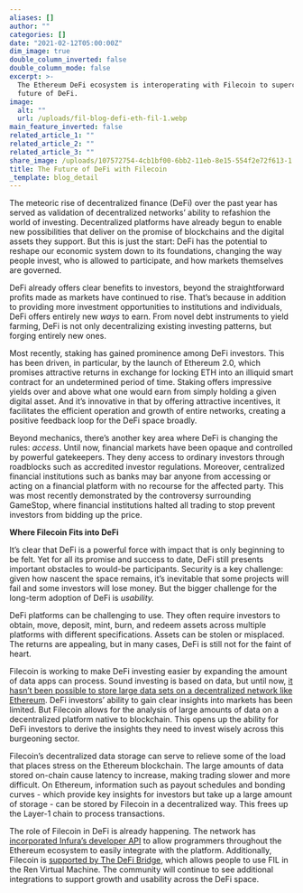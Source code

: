 ```yaml
---
aliases: []
author: ""
categories: []
date: "2021-02-12T05:00:00Z"
dim_image: true
double_column_inverted: false
double_column_mode: false
excerpt: >-
  The Ethereum DeFi ecosystem is interoperating with Filecoin to supercharge the
  future of DeFi.
image:
  alt: ""
  url: /uploads/fil-blog-defi-eth-fil-1.webp
main_feature_inverted: false
related_article_1: ""
related_article_2: ""
related_article_3: ""
share_image: /uploads/107572754-4cb1bf00-6bb2-11eb-8e15-554f2e72f613-1.webp
title: The Future of DeFi with Filecoin
_template: blog_detail
---
```


The meteoric rise of decentralized finance (DeFi) over the past year has served as validation of decentralized networks’ ability to refashion the world of investing. Decentralized platforms have already begun to enable new possibilities that deliver on the promise of blockchains and the digital assets they support. But this is just the start: DeFi has the potential to reshape our economic system down to its foundations, changing the way people invest, who is allowed to participate, and how markets themselves are governed.

DeFi already offers clear benefits to investors, beyond the straightforward profits made as markets have continued to rise. That’s because in addition to providing more investment opportunities to institutions and individuals, DeFi offers entirely new _ways_ to earn. From novel debt instruments to yield farming, DeFi is not only decentralizing existing investing patterns, but forging entirely new ones.

Most recently, staking has gained prominence among DeFi investors. This has been driven, in particular, by the launch of Ethereum 2.0, which promises attractive returns in exchange for locking ETH into an illiquid smart contract for an undetermined period of time. Staking offers impressive yields over and above what one would earn from simply holding a given digital asset. And it’s innovative in that by offering attractive incentives, it facilitates the efficient operation and growth of entire networks, creating a positive feedback loop for the DeFi space broadly.

Beyond mechanics, there’s another key area where DeFi is changing the rules: _access_. Until now, financial markets have been opaque and controlled by powerful gatekeepers. They deny access to ordinary investors through roadblocks such as accredited investor regulations. Moreover, centralized financial institutions such as banks may bar anyone from accessing or acting on a financial platform with no recourse for the affected party. This was most recently demonstrated by the controversy surrounding GameStop, where financial institutions halted all trading to stop prevent investors from bidding up the price.

**Where Filecoin Fits into DeFi**

It’s clear that DeFi is a powerful force with impact that is only beginning to be felt. Yet for all its promise and success to date, DeFi still presents important obstacles to would-be participants. Security is a key challenge: given how nascent the space remains, it’s inevitable that some projects will fail and some investors will lose money. But the bigger challenge for the long-term adoption of DeFi is _usability._

DeFi platforms can be challenging to use. They often require investors to obtain, move, deposit, mint, burn, and redeem assets across multiple platforms with different specifications. Assets can be stolen or misplaced. The returns are appealing, but in many cases, DeFi is still not for the faint of heart.

Filecoin is working to make DeFi investing easier by expanding the amount of data apps can process. Sound investing is based on data, but until now, [it hasn’t been possible to store large data sets on a decentralized network like Ethereum](https://www.youtube.com/watch?v=JQ5YwYgFCv0). DeFi investors’ ability to gain clear insights into markets has been limited. But Filecoin allows for the analysis of large amounts of data on a decentralized platform native to blockchain. This opens up the ability for DeFi investors to derive the insights they need to invest wisely across this burgeoning sector.

Filecoin’s decentralized data storage can serve to relieve some of the load that places stress on the Ethereum blockchain. The large amounts of data stored on-chain cause latency to increase, making trading slower and more difficult. On Ethereum, information such as payout schedules and bonding curves - which provide key insights for investors but take up a large amount of storage - can be stored by Filecoin in a decentralized way. This frees up the Layer-1 chain to process transactions.

The role of Filecoin in DeFi is already happening. The network has [incorporated Infura’s developer API](https://filecoin.io/blog/infura-api/) to allow programmers throughout the Ethereum ecosystem to easily integrate with the platform. Additionally, Filecoin is [supported by The DeFi Bridge](https://medium.com/renproject/the-defi-bridge-integrates-renvm-d3ada4903914), which allows people to use FIL in the Ren Virtual Machine. The community will continue to see additional integrations to support growth and usability across the DeFi space.
